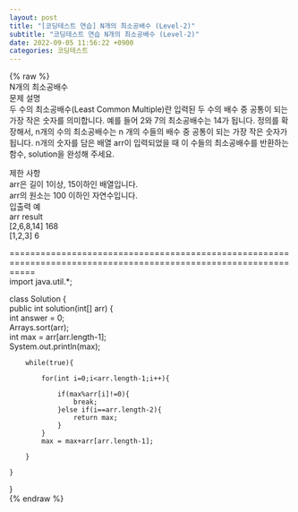 ```yaml
---  
layout: post  
title: "[코딩테스트 연습] N개의 최소공배수 (Level-2)"  
subtitle: "코딩테스트 연습 N개의 최소공배수 (Level-2)"  
date: 2022-09-05 11:56:22 +0900  
categories: 코딩테스트  
---  
```

{% raw %}  
N개의 최소공배수  
문제 설명  
두 수의 최소공배수(Least Common Multiple)란 입력된 두 수의 배수 중 공통이 되는 가장 작은 숫자를 의미합니다. 예를 들어 2와 7의 최소공배수는 14가 됩니다. 정의를 확장해서, n개의 수의 최소공배수는 n 개의 수들의 배수 중 공통이 되는 가장 작은 숫자가 됩니다. n개의 숫자를 담은 배열 arr이 입력되었을 때 이 수들의 최소공배수를 반환하는 함수, solution을 완성해 주세요.  
  
제한 사항  
arr은 길이 1이상, 15이하인 배열입니다.  
arr의 원소는 100 이하인 자연수입니다.  
입출력 예  
arr	result  
[2,6,8,14]	168  
[1,2,3]	6  
  
=================================================================================================================  
import java.util.*;  
  
class Solution {  
    public int solution(int[] arr) {  
        int answer = 0;  
        Arrays.sort(arr);  
        int max = arr[arr.length-1];  
        System.out.println(max);  
  
        while(true){  
  
            for(int i=0;i<arr.length-1;i++){  
  
                if(max%arr[i]!=0){  
                    break;  
                }else if(i==arr.length-2){  
                    return max;  
                }  
            }  
            max = max+arr[arr.length-1];  
  
        }  
  
    }  
}  
{% endraw %}